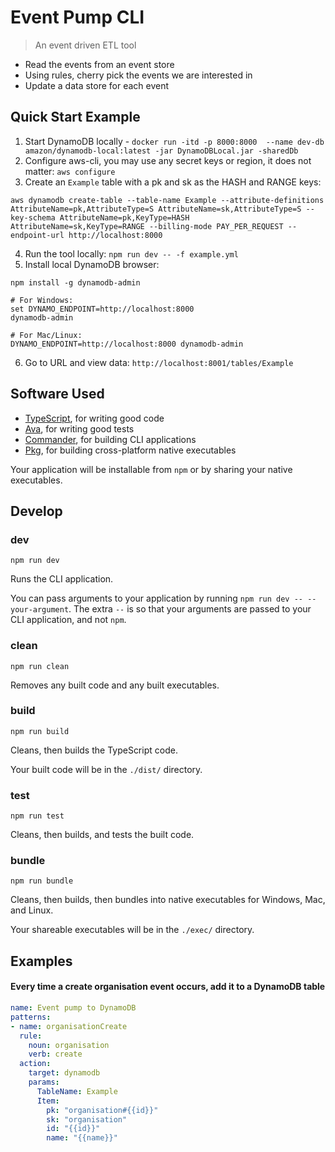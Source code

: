 # Event Pump CLI

> An event driven ETL tool

- Read the events from an event store
- Using rules, cherry pick the events we are interested in
- Update a data store for each event

## Quick Start Example

1. Start DynamoDB locally - `docker run -itd -p 8000:8000  --name dev-db amazon/dynamodb-local:latest -jar DynamoDBLocal.jar -sharedDb`
2. Configure aws-cli, you may use any secret keys or region, it does not matter: `aws configure`
3. Create an `Example` table with a pk and sk as the HASH and RANGE keys:

```
aws dynamodb create-table --table-name Example --attribute-definitions AttributeName=pk,AttributeType=S AttributeName=sk,AttributeType=S --key-schema AttributeName=pk,KeyType=HASH AttributeName=sk,KeyType=RANGE --billing-mode PAY_PER_REQUEST --endpoint-url http://localhost:8000
```

4. Run the tool locally: `npm run dev -- -f example.yml`
5. Install local DynamoDB browser:
```
npm install -g dynamodb-admin

# For Windows:
set DYNAMO_ENDPOINT=http://localhost:8000
dynamodb-admin

# For Mac/Linux:
DYNAMO_ENDPOINT=http://localhost:8000 dynamodb-admin
```

6. Go to URL and view data: `http://localhost:8001/tables/Example`

## Software Used

- [TypeScript](https://www.typescriptlang.org/), for writing good code
- [Ava](https://www.npmjs.com/package/ava), for writing good tests
- [Commander](https://www.npmjs.com/package/commander), for building CLI applications
- [Pkg](https://www.npmjs.com/package/pkg), for building cross-platform native executables

Your application will be installable from `npm` or by sharing your native executables.

## Develop

### **dev**

`npm run dev`

Runs the CLI application.

You can pass arguments to your application by running `npm run dev -- --your-argument`. The extra `--` is so that your arguments are passed to your CLI application, and not `npm`.

### **clean**

`npm run clean`

Removes any built code and any built executables.

### **build**

`npm run build`

Cleans, then builds the TypeScript code.

Your built code will be in the `./dist/` directory.

### **test**

`npm run test`

Cleans, then builds, and tests the built code.

### **bundle**

`npm run bundle`

Cleans, then builds, then bundles into native executables for Windows, Mac, and Linux.

Your shareable executables will be in the `./exec/` directory.

## Examples

#### Every time a create organisation event occurs, add it to a DynamoDB table

```yml
name: Event pump to DynamoDB
patterns:
- name: organisationCreate
  rule:
    noun: organisation
    verb: create
  action:
    target: dynamodb
    params:
      TableName: Example
      Item:
        pk: "organisation#{{id}}"
        sk: "organisation"
        id: "{{id}}"
        name: "{{name}}"
```


